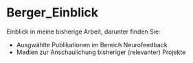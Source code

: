 # Berger_Einblick
Einblick in meine bisherige Arbeit, darunter finden Sie:

- Ausgwählte Publikationen im Bereich Neurofeedback
- Medien zur Anschaulichung bisheriger (relevanter) Projekte
